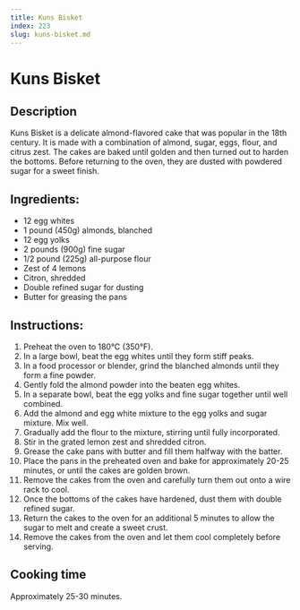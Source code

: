 ```yaml
---
title: Kuns Bisket
index: 223
slug: kuns-bisket.md
---
```


# Kuns Bisket

## Description
Kuns Bisket is a delicate almond-flavored cake that was popular in the 18th century. It is made with a combination of almond, sugar, eggs, flour, and citrus zest. The cakes are baked until golden and then turned out to harden the bottoms. Before returning to the oven, they are dusted with powdered sugar for a sweet finish.

## Ingredients:
- 12 egg whites
- 1 pound (450g) almonds, blanched
- 12 egg yolks
- 2 pounds (900g) fine sugar
- 1/2 pound (225g) all-purpose flour
- Zest of 4 lemons
- Citron, shredded
- Double refined sugar for dusting
- Butter for greasing the pans

## Instructions:
1. Preheat the oven to 180°C (350°F).
2. In a large bowl, beat the egg whites until they form stiff peaks.
3. In a food processor or blender, grind the blanched almonds until they form a fine powder.
4. Gently fold the almond powder into the beaten egg whites.
5. In a separate bowl, beat the egg yolks and fine sugar together until well combined.
6. Add the almond and egg white mixture to the egg yolks and sugar mixture. Mix well.
7. Gradually add the flour to the mixture, stirring until fully incorporated.
8. Stir in the grated lemon zest and shredded citron.
9. Grease the cake pans with butter and fill them halfway with the batter.
10. Place the pans in the preheated oven and bake for approximately 20-25 minutes, or until the cakes are golden brown.
11. Remove the cakes from the oven and carefully turn them out onto a wire rack to cool.
12. Once the bottoms of the cakes have hardened, dust them with double refined sugar.
13. Return the cakes to the oven for an additional 5 minutes to allow the sugar to melt and create a sweet crust.
14. Remove the cakes from the oven and let them cool completely before serving.

## Cooking time
Approximately 25-30 minutes.